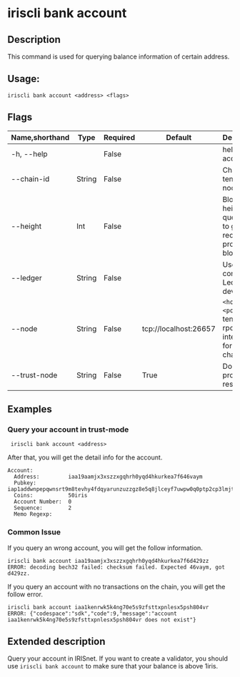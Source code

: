 # iriscli bank account

## Description

This command is used for querying balance information of certain address.

## Usage:

```
iriscli bank account <address> <flags>
```

## Flags

| Name,shorthand | Type   | Required | Default               | Description                                                  |
| -------------- | ------ | -------- | --------------------- | ------------------------------------------------------------ |
| -h, --help     |        | False    |                       | help for account                                             |
| --chain-id     | String | False    |                       | Chain ID of tendermint node                                  |
| --height       | Int    | False    |                       | Block height to query, omit to get most recent provable block|
| --ledger       | String | False    |                       | Use a connected Ledger device                                |
| --node         | String | False    | tcp://localhost:26657 | `<host>:<port>`to tendermint rpc interface for this chain    |
| --trust-node   | String | False    | True                  | Don't verify proofs for responses                            |


## Examples

### Query your account in trust-mode

```
 iriscli bank account <address>
```

After that, you will get the detail info for the account.
```
Account:
  Address:         iaa19aamjx3xszzxgqhrh0yqd4hkurkea7f646vaym
  Pubkey:          iap1addwnpepqwnsrt9m8tevhy4fdqyarunzuzzgz8e5q8jlceyf7uwpw0q0ptp2cp3lmjt
  Coins:           50iris
  Account Number:  0
  Sequence:        2
  Memo Regexp:
```

### Common Issue

If you query an wrong account, you will get the follow information.
```
iriscli bank account iaa19aamjx3xszzxgqhrh0yqd4hkurkea7f6d429zz
ERROR: decoding bech32 failed: checksum failed. Expected 46vaym, got d429zz.
```

If you query an account with no transactions on the chain, you will get the follow error. 
```
iriscli bank account iaa1kenrwk5k4ng70e5s9zfsttxpnlesx5psh804vr
ERROR: {"codespace":"sdk","code":9,"message":"account iaa1kenrwk5k4ng70e5s9zfsttxpnlesx5psh804vr does not exist"}
```


## Extended description

Query your account in IRISnet. If you want to create a validator, you should use `iriscli bank account` to make sure that your balance is above 1iris.


​           
